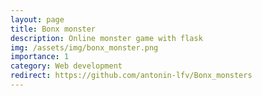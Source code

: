```yaml
---
layout: page
title: Bonx monster
description: Online monster game with flask
img: /assets/img/bonx_monster.png
importance: 1
category: Web development
redirect: https://github.com/antonin-lfv/Bonx_monsters
---
```

